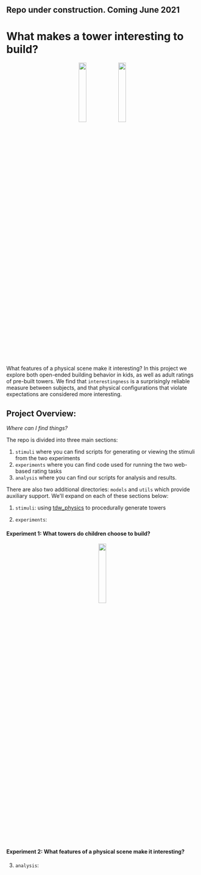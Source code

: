 ## Repo under construction. Coming June 2021

# What makes a tower interesting to build?
<p align="center">
  <img align = 'center' src="https://github.com/cogtoolslab/curiotower_CogSci2021/blob/master/stimuli/curiotower_4_high_0005_1.png" width="20%" height="20%">
  <img align = 'center' src="https://github.com/cogtoolslab/curiotower_CogSci2021/blob/master/stimuli/curiotower_8_high_0000_0.png" width="20%" height="20%">
</p>


What features of a physical scene make it interesting? In this project we explore both open-ended building behavior in kids, as well as adult ratings of pre-built towers. We find that ``interestingness`` is a surprisingly reliable measure between subjects, and that physical configurations that violate expectations are considered more interesting.

## Project Overview:
_Where can I find things?_

The repo is divided into three main sections: 
1. `stimuli` where you can find scripts for generating or viewing the stimuli from the two experiments
2. `experiments` where you can find code used for running the two web-based rating tasks
3. `analysis` where you can find our scripts for analysis and results.

There are also two additional directories: `models` and `utils` which provide auxiliary support. 
We'll expand on each of these sections below:

1. `stimuli`: using [tdw_physics](https://github.com/cogtoolslab/tdw_physics) to procedurally generate towers

2. `experiments`:
#### Experiment 1: What towers do children choose to build?
<p align="center">
<img align = 'center' src="https://github.com/cogtoolslab/curiotower_CogSci2021/blob/master/stimuli/cooltower_example.jpeg" width="20%" height="20%">
 </p>

#### Experiment 2: What features of a physical scene make it interesting?

3. `analysis`:

